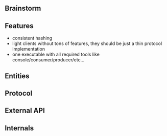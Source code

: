 Brainstorm
----------
## Features
- consistent hashing
- light clients without tons of features, they should be just a thin protocol implementation
- one executable with all required tools like console/consumer/producer/etc...

## Entities
## Protocol
## External API
## Internals
